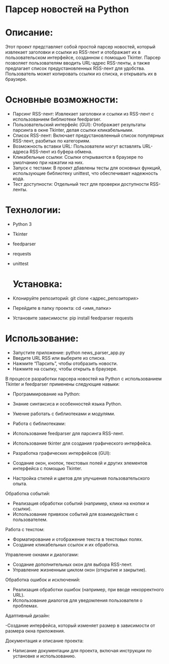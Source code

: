 # Парсер новостей на Python

# Описание:

Этот проект представляет собой простой парсер новостей, который извлекает заголовки и ссылки из RSS-лент и отображает их в пользовательском интерфейсе, созданном с помощью Tkinter. Парсер позволяет пользователям вводить URL-адрес RSS-ленты, а также предлагает список предустановленных RSS-лент для удобства. Пользователь может копировать ссылки из списка, и открывать их в браузере.

# Основные возможности:

- Парсинг RSS-лент: Извлекает заголовки и ссылки из RSS-лент с использованием библиотеки feedparser.
- Пользовательский интерфейс (GUI): Отображает результаты парсинга в окне Tkinter, делая ссылки кликабельными.
- Список RSS-лент: Включает предустановленный список популярных RSS-лент, разбитых по категориям.
- Возможность вставки URL: Пользователи могут вставлять URL-адреса RSS-лент из буфера обмена.
- Кликабельные ссылки: Ссылки открываются в браузере по умолчанию при нажатии на них.
- Запуск с тестами: В проект дбавлены тесты для основных функций, использующие библиотеку unittest, что обеспечивает надежность кода.
- Тест доступности: Отдельный тест для проверки доступности RSS-ленты.
  
# Технологии:

- Python 3
- Tkinter
- feedparser
- requests
- unittest

  # Установка:

- Клонируйте репозиторий: git clone <адрес_репозитория>
- Перейдите в папку проекта: cd <имя_папки>
- Установите зависимости: pip install feedparser requests

# Использование:

- Запустите приложение: python news_parser_app.py
- Введите URL RSS или выберите из списка.
- Нажмите “Парсить”, чтобы отобразить новости.
- Нажмите на ссылку, чтобы открыть в браузере.

В процессе разработки парсера новостей на Python с использованием Tkinter и feedparser применены следующие навыки:

- Программирование на Python:

- Знание синтаксиса и особенностей языка Python.
- Умение работать с библиотеками и модулями.
- Работа с библиотеками:

- Использование feedparser для парсинга RSS-лент.
- Использование tkinter для создания графического интерфейса.
- Разработка графических интерфейсов (GUI):

- Создание окон, кнопок, текстовых полей и других элементов интерфейса с помощью Tkinter.
- Настройка стилей и цветов для улучшения пользовательского опыта.
  
Обработка событий:

- Реализация обработки событий (например, клики на кнопки и ссылки).
- Использование привязок событий для взаимодействия с пользователем.

Работа с текстом:

- Форматирование и отображение текста в текстовых полях.
- Создание кликабельных ссылок и их обработка.

Управление окнами и диалогами:

- Создание дополнительных окон для выбора RSS-лент.
- Управление жизненным циклом окон (открытие и закрытие).

Обработка ошибок и исключений:

- Реализация обработки ошибок (например, при вводе некорректного URL).
- Использование диалогов для уведомления пользователя о проблемах.

Адаптивный дизайн:

-Создание интерфейса, который изменяет размер в зависимости от размера окна приложения.

Документация и описание проекта:

- Написание документации для проекта, включая инструкции по установке и использованию.
